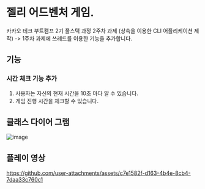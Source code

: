 # 젤리 어드벤처 게임.

카카오 테크 부트캠프 2기 풀스택 과정 2주차 과제 (상속을 이용한 CLI 어플리케이션 제작)
-> 1주차 과제에 쓰레드를 이용한 기능을 추가합니다.

## 기능

###  시간 체크 기능 추가
  1. 사용자는 자신의 현재 시간을 10초 마다 알 수 있습니다.
  2. 게임 진행 시간을 체크할 수 있습니다.

## 클래스 다이어 그램

![image](https://github.com/user-attachments/assets/7918392f-e515-472a-85c8-7b64d7052d21)


## 플레이 영상
https://github.com/user-attachments/assets/c7e1582f-d163-4b4e-8cb4-7daa33c760c1

